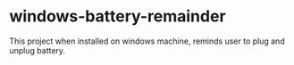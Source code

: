 # windows-battery-remainder
This project when installed on windows machine, reminds user to plug and unplug battery.
